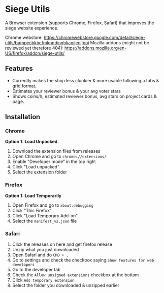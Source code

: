 # Siege Utils

A Browser extension (supports Chrome, Firefox, Safari) that improves the siege website experience.

Chrome webstore: https://chromewebstore.google.com/detail/siege-utils/bampecbkbcfmknndingbkapjjenljpoi
Mozilla addons (might not be reviewed yet therefore 404): https://addons.mozilla.org/en-US/firefox/addon/siege-utils/

## Features

- Currently makes the shop less clunkier & more usable following a tabs & grid format.
- Estimates your reviewer bonus & your avg voter stars
- Shows coins/h, estimated reviewer bonus, avg stars on project cards & page.
  
## Installation

### Chrome

**Option 1: Load Unpacked**
1. Download the extension files from releases
2. Open Chrome and go to `chrome://extensions/`
3. Enable "Developer mode" in the top right
4. Click "Load unpacked"
5. Select the extension folder

### Firefox

**Option 1: Load Temporarily**
1. Open Firefox and go to `about:debugging`
2. Click "This Firefox"
3. Click "Load Temporary Add-on"
4. Select the `manifest_v2.json` file

### Safari

1. Click the releases on here and get firefox release
2. Unzip what you just downloaded
3. Open Safari and do `CMD + ,`
4. Go to settings and check the checkbox saying `Show features for web developers`
5. Go to the developer tab
6. Check the `Allow unsigned extensions` checkbox at the bottom
7. Click `Add temporary extension`
8. Select the folder you downloaded & unzipped earlier
